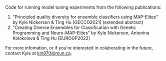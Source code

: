 Code for running model tuning experiments from the following publications:
1. "Principled quality diversity for ensemble classifiers using MAP-Elites" by Kyle Nickerson & Ting Hu [GECCO2021] (extended abstract)
2. "Creating Diverse Ensembles for Classification with Genetic Programming and Neuro-MAP-Elites" by Kyle Nickerson, Antonina Kolokolova & Ting Hu [EUROGP2022] 


For more infomation, or if you're interested in colaborating in the future, contact Kyle at kln870@mun.ca.
